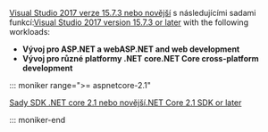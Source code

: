 <span data-ttu-id="b039b-101">[Visual Studio 2017 verze 15.7.3 nebo novější](https://visualstudio.microsoft.com/downloads/) s následujícími sadami funkcí:</span><span class="sxs-lookup"><span data-stu-id="b039b-101">[Visual Studio 2017 version 15.7.3 or later](https://visualstudio.microsoft.com/downloads/) with the following workloads:</span></span>

* <span data-ttu-id="b039b-102">**Vývoj pro ASP.NET a web**</span><span class="sxs-lookup"><span data-stu-id="b039b-102">**ASP.NET and web development**</span></span>
* <span data-ttu-id="b039b-103">**Vývoj pro různé platformy .NET core**</span><span class="sxs-lookup"><span data-stu-id="b039b-103">**.NET Core cross-platform development**</span></span>

::: moniker range=">= aspnetcore-2.1"

[<span data-ttu-id="b039b-104">Sady SDK .NET core 2.1 nebo novější</span><span class="sxs-lookup"><span data-stu-id="b039b-104">.NET Core 2.1 SDK or later</span></span>](https://www.microsoft.com/net/download/windows)

::: moniker-end
